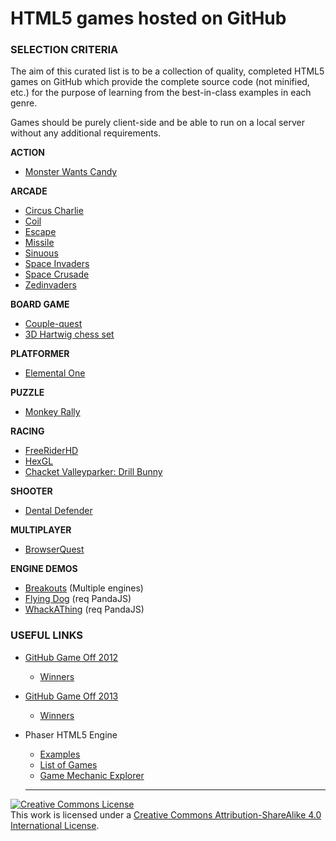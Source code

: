 HTML5 games hosted on GitHub
================

### SELECTION CRITERIA

The aim of this curated list is to be a collection of quality, completed HTML5 games on GitHub which provide the complete source code (not minified, etc.) for the purpose of learning from the best-in-class examples in each genre.

Games should be purely client-side and be able to run on a local server without any additional requirements.

**ACTION**

- [Monster Wants Candy](https://github.com/EnclaveGames/Monster-Wants-Candy)

**ARCADE**

- [Circus Charlie](https://github.com/eugenioclrc/circushtml5)
- [Coil](https://github.com/leereilly/Coil)
- [Escape](https://github.com/fwon/Sinuous)
- [Missile](https://github.com/bwhmather/missile-game)
- [Sinuous](https://github.com/lzia/sinuous)
- [Space Invaders](https://github.com/StrykerKKD/SpaceInvaders)
- [Space Crusade](https://github.com/Loopeex/space-crusade)
- [Zedinvaders](https://github.com/salvatorecapolupo/zedinvaders)

**BOARD GAME**

- [Couple-quest](https://github.com/Clonewayx/Couple-quest)
- [3D Hartwig chess set](https://github.com/juliangarnier/3D-Hartwig-chess-set)             


**PLATFORMER**

- [Elemental One](https://github.com/voithos/elemental-one)

**PUZZLE**

- [Monkey Rally](https://github.com/antila/ludum-dare-28)

**RACING**

- [FreeRiderHD](https://github.com/illinoisjackson/frhdtools)
- [HexGL](https://github.com/BKcore/HexGL)
- [Chacket Valleyparker: Drill Bunny](https://github.com/DreamShowAdventures/LudumDare29)

**SHOOTER**

- [Dental Defender](https://github.com/cshepp/candyjam/)

**MULTIPLAYER**

- [BrowserQuest](https://github.com/mozilla/BrowserQuest)

**ENGINE DEMOS**

- [Breakouts](https://github.com/city41/breakouts) (Multiple engines)
- [Flying Dog](https://github.com/ekelokorpi/flyingdog) (req PandaJS)
- [WhackAThing](https://github.com/ekelokorpi/whackathing) (req PandaJS)


### USEFUL LINKS
- [GitHub Game Off 2012](https://github.com/blog/1303-github-game-off) 
  - [Winners](https://github.com/blog/1337-github-game-off-winners)
- [GitHub Game Off 2013](https://github.com/blog/1674-github-game-off-ii)
  - [Winners](https://github.com/blog/1731-github-game-off-ii-winners)
- Phaser HTML5 Engine
  - [Examples](https://github.com/photonstorm/phaser-examples)
  - [List of Games](http://pgl.ilinov.eu/)
  - [Game Mechanic Explorer](http://gamemechanicexplorer.com/)
  
  
  *******

<a rel="license" href="http://creativecommons.org/licenses/by-sa/4.0/"><img alt="Creative Commons License" style="border-width:0" src="https://i.creativecommons.org/l/by-sa/4.0/88x31.png" /></a><br />This work is licensed under a <a rel="license" href="http://creativecommons.org/licenses/by-sa/4.0/">Creative Commons Attribution-ShareAlike 4.0 International License</a>.

